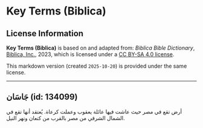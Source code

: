 # Key Terms (Biblica)

## License Information

**Key Terms (Biblica)** is based on and adapted from: _Biblica Bible Dictionary_, [Biblica, Inc.](https://www.biblica.com/), 2023, which is licensed under a [CC BY-SA 4.0 license](https://creativecommons.org/licenses/by-sa/4.0/legalcode.en).

This markdown version (created `2025-10-20`) is provided under the same license.



--------------------------------

## جَاسَان (id: 134099)

أرض تقع في مصر حيث عاشت فيها عائلة يعقوب وعملت كرعاة. يُعتقد أنها تقع في الشمال الشرقي من مصر بالقرب من كنعان ونهر النيل.


